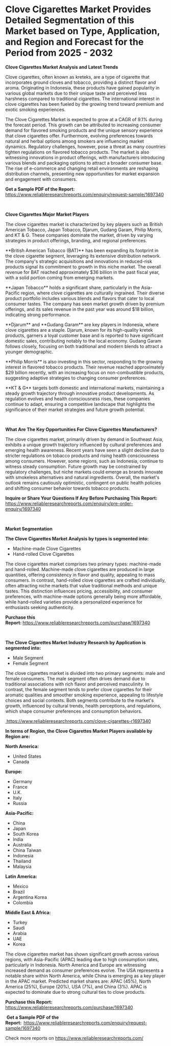 <p><h1>Clove Cigarettes Market Provides Detailed Segmentation of this Market based on Type, Application, and Region and Forecast for the Period from 2025 - 2032</h1></p><p><strong>Clove Cigarettes Market Analysis and Latest Trends</strong></p>
<p><p>Clove cigarettes, often known as kreteks, are a type of cigarette that incorporates ground cloves and tobacco, providing a distinct flavor and aroma. Originating in Indonesia, these products have gained popularity in various global markets due to their unique taste and perceived less harshness compared to traditional cigarettes. The international interest in clove cigarettes has been fueled by the growing trend toward premium and exotic smoking experiences.</p><p>The Clove Cigarettes Market is expected to grow at a CAGR of 9.1% during the forecast period. This growth can be attributed to increasing consumer demand for flavored smoking products and the unique sensory experience that clove cigarettes offer. Furthermore, evolving preferences towards natural and herbal options among smokers are influencing market dynamics. Regulatory challenges, however, pose a threat as many countries tighten regulations on flavored tobacco products. The market is also witnessing innovations in product offerings, with manufacturers introducing various blends and packaging options to attract a broader consumer base. The rise of e-commerce and changing retail environments are reshaping distribution channels, presenting new opportunities for market expansion and engagement with consumers.</p></p>
<p><strong>Get a Sample PDF of the Report:&nbsp;</strong> <a href="https://www.reliableresearchreports.com/enquiry/request-sample/1697340?utm_campaign=38&utm_medium=2&utm_source=Github&utm_content=ia&utm_term=09012025&utm_id=clove-cigarettes">https://www.reliableresearchreports.com/enquiry/request-sample/1697340</a></p>
<p>&nbsp;</p>
<p><strong>Clove Cigarettes Major Market Players</strong></p>
<p><p>The clove cigarettes market is characterized by key players such as British American Tobacco, Japan Tobacco, Djarum, Gudang Garam, Philip Morris, and KT & G. These companies dominate the market, driven by varying strategies in product offerings, branding, and regional preferences.</p><p>**British American Tobacco (BAT)** has been expanding its footprint in the clove cigarette segment, leveraging its extensive distribution network. The company's strategic acquisitions and innovations in reduced-risk products signal its commitment to growth in this niche market. The overall revenue for BAT reached approximately $36 billion in the past fiscal year, with a solid portion coming from emerging markets.</p><p>**Japan Tobacco** holds a significant share, particularly in the Asia-Pacific region, where clove cigarettes are culturally ingrained. Their diverse product portfolio includes various blends and flavors that cater to local consumer tastes. The company has seen market growth driven by premium offerings, and its sales revenue in the past year was around $18 billion, indicating strong performance.</p><p>**Djarum** and **Gudang Garam** are key players in Indonesia, where clove cigarettes are a staple. Djarum, known for its high-quality kretek products, garners a loyal customer base and is reported to have significant domestic sales, contributing notably to the local economy. Gudang Garam follows closely, focusing on both traditional and modern blends to attract a younger demographic.</p><p>**Philip Morris** is also investing in this sector, responding to the growing interest in flavored tobacco products. Their revenue reached approximately $29 billion recently, with an increasing focus on non-combustible products, suggesting adaptive strategies to changing consumer preferences.</p><p>**KT & G** targets both domestic and international markets, maintaining a steady growth trajectory through innovative product developments. As regulation evolves and health consciousness rises, these companies continue to adapt, ensuring a competitive landscape that highlights the significance of their market strategies and future growth potential.</p></p>
<p>&nbsp;</p>
<p><strong>What Are The Key Opportunities For Clove Cigarettes Manufacturers?</strong></p>
<p><p>The clove cigarettes market, primarily driven by demand in Southeast Asia, exhibits a unique growth trajectory influenced by cultural preferences and emerging health awareness. Recent years have seen a slight decline due to stricter regulations on tobacco products and rising health consciousness among consumers. However, some regions, such as Indonesia, continue to witness steady consumption. Future growth may be constrained by regulatory challenges, but niche markets could emerge as brands innovate with smokeless alternatives and natural ingredients. Overall, the market's outlook remains cautiously optimistic, contingent on public health policies and shifting consumer behavior towards tobacco products.</p></p>
<p><strong>Inquire or Share Your Questions If Any Before Purchasing This Report:</strong> <a href="https://www.reliableresearchreports.com/enquiry/pre-order-enquiry/1697340?utm_campaign=38&utm_medium=2&utm_source=Github&utm_content=ia&utm_term=09012025&utm_id=clove-cigarettes">https://www.reliableresearchreports.com/enquiry/pre-order-enquiry/1697340</a></p>
<p>&nbsp;</p>
<p><strong>Market Segmentation</strong></p>
<p><strong>The Clove Cigarettes Market Analysis by types is segmented into:</strong></p>
<p><ul><li>Machine-made Clove Cigarettes</li><li>Hand-rolled Clove Cigarettes</li></ul></p>
<p><p>The clove cigarettes market comprises two primary types: machine-made and hand-rolled. Machine-made clove cigarettes are produced in large quantities, offering consistency in flavor and quality, appealing to mass consumers. In contrast, hand-rolled clove cigarettes are crafted individually, often attracting niche markets that value traditional methods and unique tastes. This distinction influences pricing, accessibility, and consumer preferences, with machine-made options generally being more affordable, while hand-rolled varieties provide a personalized experience for enthusiasts seeking authenticity.</p></p>
<p><strong>Purchase this Report:&nbsp;</strong><a href="https://www.reliableresearchreports.com/purchase/1697340?utm_campaign=38&utm_medium=2&utm_source=Github&utm_content=ia&utm_term=09012025&utm_id=clove-cigarettes">https://www.reliableresearchreports.com/purchase/1697340</a></p>
<p>&nbsp;</p>
<p><strong>The Clove Cigarettes Market Industry Research by Application is segmented into:</strong></p>
<p><ul><li>Male Segment</li><li>Female Segment</li></ul></p>
<p><p>The clove cigarettes market is divided into two primary segments: male and female consumers. The male segment often drives demand due to traditional associations with rich flavor and perceived masculinity. In contrast, the female segment tends to prefer clove cigarettes for their aromatic qualities and smoother smoking experience, appealing to lifestyle choices and social contexts. Both segments contribute to the market's growth, influenced by cultural trends, health perceptions, and regulations, which shape consumer preferences and consumption behaviors.</p></p>
<p><a href="https://www.reliableresearchreports.com/clove-cigarettes-r1697340?utm_campaign=38&utm_medium=2&utm_source=Github&utm_content=ia&utm_term=09012025&utm_id=clove-cigarettes">&nbsp;https://www.reliableresearchreports.com/clove-cigarettes-r1697340</a></p>
<p><strong>In terms of Region, the Clove Cigarettes Market Players available by Region are:</strong></p>
<p>
    <p> <strong> North America: </strong>
        <ul>
            <li>United States</li>
            <li>Canada</li>
        </ul>
        </p> 
    <p> <strong> Europe: </strong>
        <ul>
            <li>Germany</li>
            <li>France</li>
            <li>U.K.</li>
            <li>Italy</li>
            <li>Russia</li>
        </ul>
        </p> 
    <p> <strong> Asia-Pacific: </strong>
        <ul>
            <li>China</li>
            <li>Japan</li>
            <li>South Korea</li>
            <li>India</li>
            <li>Australia</li>
            <li>China Taiwan</li>
            <li>Indonesia</li>
            <li>Thailand</li>
            <li>Malaysia</li>
        </ul>
        </p> 
    <p> <strong> Latin America: </strong>
        <ul>
            <li>Mexico</li>
            <li>Brazil</li>
            <li>Argentina Korea</li>
            <li>Colombia</li>
        </ul>
        </p> 
    <p> <strong> Middle East & Africa: </strong>
        <ul>
            <li>Turkey</li>
            <li>Saudi</li>
            <li>Arabia</li>
            <li>UAE</li>
            <li>Korea</li>
        </ul>
    </p>
    </p>
<p><p>The clove cigarettes market has shown significant growth across various regions, with Asia-Pacific (APAC) leading due to high consumption rates, particularly in Indonesia. North America and Europe are witnessing increased demand as consumer preferences evolve. The USA represents a notable share within North America, while China is emerging as a key player in the APAC market. Predicted market shares are: APAC (45%), North America (25%), Europe (20%), USA (7%), and China (3%). APAC is expected to dominate due to strong cultural ties to clove products.</p></p>
<p><strong>Purchase this Report: </strong><a href="https://www.reliableresearchreports.com/purchase/1697340?utm_campaign=38&utm_medium=2&utm_source=Github&utm_content=ia&utm_term=09012025&utm_id=clove-cigarettes">https://www.reliableresearchreports.com/purchase/1697340</a></p>
<p>&nbsp;<strong>Get a Sample PDF of the Report:&nbsp;&nbsp;</strong><a href="https://www.reliableresearchreports.com/enquiry/request-sample/1697340?utm_campaign=38&utm_medium=2&utm_source=Github&utm_content=ia&utm_term=09012025&utm_id=clove-cigarettes">https://www.reliableresearchreports.com/enquiry/request-sample/1697340</a></p>
<p><strong></strong></p>
<p>Check more reports on <a href="https://www.reliableresearchreports.com/?utm_campaign=38&utm_medium=2&utm_source=Github&utm_content=ia&utm_term=09012025&utm_id=clove-cigarettes">https://www.reliableresearchreports.com/</a></p>